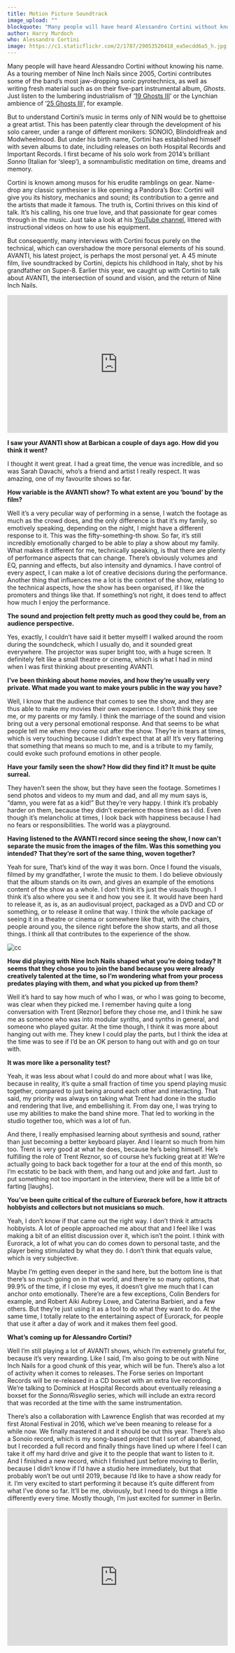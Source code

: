 ```yaml
---
title: Motion Picture Soundtrack
image_upload: ""
blockquote: "Many people will have heard Alessandro Cortini without knowing his name. As a touring member of Nine Inch Nails since 2005, Cortini contributes some of the band’s most jaw-dropping sonic pyrotechnics, as well as writing fresh material such as on their five-part instrumental album, 'Ghosts'. Just listen to the lumbering industrialism of ‘19 Ghosts III’ or the Lynchian ambience of ‘25 Ghosts III’, for example. "
author: Harry Murdoch
who: Alessandro Cortini
image: https://c1.staticflickr.com/2/1787/29053520418_ea5ecdd6a5_h.jpg
---
```

Many people will have heard Alessandro Cortini without knowing his name. As a touring member of Nine Inch Nails since 2005, Cortini contributes some of the band’s most jaw-dropping sonic pyrotechnics, as well as writing fresh material such as on their five-part instrumental album, _Ghosts_. Just listen to the lumbering industrialism of ‘[19 Ghosts III](https://www.youtube.com/watch?v=qYqXYbyON0Q)’ or the Lynchian ambience of ‘[25 Ghosts III](https://www.youtube.com/watch?v=oTYb5XwJ7Ss)’, for example. 

But to understand Cortini’s music in terms only of NIN would be to ghettoise a great artist. This has been patently clear through the development of his solo career, under a range of different monikers: SONOIO, Blindoldfreak and Modwheelmood. But under his birth name, Cortini has established himself with seven albums to date, including releases on both Hospital Records and Important Records. I first became of his solo work from 2014’s brilliant _Sonno_ (Italian for ‘sleep’), a somnambulistic meditation on time, dreams and memory.    

Cortini is known among musos for his erudite ramblings on gear. Name-drop any classic synthesiser is like opening a Pandora’s Box: Cortini will give you its history, mechanics and sound; its contribution to a genre and the artists that made it famous. The truth is, Cortini thrives on this kind of talk. It’s his calling, his one true love, and that passionate for gear comes through in the music. Just take a look at his [YouTube channel](https://www.youtube.com/user/blindoldfreak/videos), littered with instructional videos on how to use his equipment. 

But consequently, many interviews with Cortini focus purely on the technical, which can overshadow the more personal elements of his sound. AVANTI, his latest project, is perhaps the most personal yet. A 45 minute film, live soundtracked by Cortini, depicts his childhood in Italy, shot by his grandfather on Super-8. Earlier this year, we caught up with Cortini to talk about AVANTI, the intersection of sound and vision, and the return of Nine Inch Nails.

<iframe width="100%" height="315" src="https://www.youtube.com/embed/yeveIybd1BQ" frameborder="0" allow="autoplay; encrypted-media" allowfullscreen></iframe>

**I saw your AVANTI show at Barbican a couple of days ago. How did you think it went?**

I thought it went great. I had a great time, the venue was incredible, and so was Sarah Davachi, who’s a friend and artist I really respect. It was amazing, one of my favourite shows so far. 

**How variable is the AVANTI show? To what extent are you ‘bound’ by the film?**

Well it’s a very peculiar way of performing in a sense, I watch the footage as much as the crowd does, and the only difference is that it’s my family, so emotively speaking, depending on the night, I might have a different response to it. This was the fifty-something-th show. So far, it’s still incredibly emotionally charged to be able to play a show about my family. What makes it different for me, technically speaking, is that there are plenty of performance aspects that can change. There’s obviously volumes and EQ, panning and effects, but also intensity and dynamics. I have control of every aspect, I can make a lot of creative decisions during the performance. Another thing that influences me a lot is the context of the show, relating to the technical aspects, how the show has been organised, if I like the promoters and things like that. If something’s not right, it does tend to affect how much I enjoy the performance.    

**The sound and projection felt pretty much as good they could be, from an audience perspective.** 

Yes, exactly, I couldn’t have said it better myself! I walked around the room during the soundcheck, which I usually do, and it sounded great everywhere. The projector was super bright too, with a huge screen. It definitely felt like a small theatre or cinema, which is what I had in mind when I was first thinking about presenting AVANTI.  

**I’ve been thinking about home movies, and how they’re usually very private. What made you want to make yours public in the way you have?**

Well, I know that the audience that comes to see the show, and they are thus able to make my movies their own experience. I don’t think they see me, or my parents or my family. I think the marriage of the sound and vision bring out a very personal emotional response. And that seems to be what people tell me when they come out after the show. They’re in tears at times, which is very touching because I didn’t expect that at all! It’s very flattering that something that means so much to me, and is a tribute to my family, could evoke such profound emotions in other people.   

**Have your family seen the show? How did they find it? It must be quite surreal.**

They haven’t seen the show, but they have seen the footage. Sometimes I send photos and videos to my mum and dad, and all my mum says is, “damn, you were fat as a kid!” But they’re very happy. I think it’s probably harder on them, because they didn’t experience those times as I did. Even though it’s melancholic at times, I look back with happiness because I had no fears or responsibilities. The world was a playground.  

**Having listened to the AVANTI record since seeing the show, I now can't separate the music from the images of the film. Was this something you intended? That they’re sort of the same thing, woven together?**

Yeah for sure, That’s kind of the way it was born. Once I found the visuals, filmed by my grandfather, I wrote the music to them. I do believe obviously that the album stands on its own, and gives an example of the emotions content of the show as a whole. I don’t think it’s just the visuals though. I think it’s also where you see it and how you see it. It would have been hard to release it, as is, as an audiovisual project, packaged as a DVD and CD or something, or to release it online that way. I think the whole package of seeing it in a theatre or cinema or somewhere like that, with the chairs, people around you, the silence right before the show starts, and all those things. I think all that contributes to the experience of the show. 

![cc](https://c1.staticflickr.com/2/1802/41115657650_3862986c30_h.jpg)

**How did playing with Nine Inch Nails shaped what you’re doing today? It seems that they chose you to join the band because you were already creatively talented at the time, so I’m wondering what from your process predates playing with them, and what you picked up from them?**

Well it’s hard to say how much of who I was, or who I was going to become, was clear when they picked me. I remember having quite a long conversation with Trent [Reznor] before they chose me, and I think he saw me as someone who was into modular synths, and synths in general, and someone who played guitar. At the time though, I think it was more about hanging out with me. They knew I could play the parts, but I think the idea at the time was to see if I’d be an OK person to hang out with and go on tour with. 

**It was more like a personality test?**

Yeah, it was less about what I could do and more about what I was like, because in reality, it’s quite a small fraction of time you spend playing music together, compared to just being around each other and interacting. That said, my priority was always on taking what Trent had done in the studio and rendering that live, and embellishing it. From day one, I was trying to use my abilities to make the band shine more. That led to working in the studio together too, which was a lot of fun. 

And there, I really emphasised learning about synthesis and sound, rather than just becoming a better keyboard player. And I learnt so much from him too. Trent is very good at what he does, because he’s being himself. He’s fulfilling the role of Trent Reznor, so of course he’s fucking great at it! We’re actually going to back back together for a tour at the end of this month, so I’m ecstatic to be back with them, and hang out and joke and fart. Just to put something not too important in the interview, there will be a little bit of farting [laughs].      

**You’ve been quite critical of the culture of Eurorack before, how it attracts hobbyists and collectors but not musicians so much.** 

Yeah, I don’t know if that came out the right way. I don’t think it attracts hobbyists. A lot of people approached me about that and I feel like I was making a bit of an elitist discussion over it, which isn’t the point. I think with Eurorack, a lot of what you can do comes down to personal taste, and the player being stimulated by what they do. I don’t think that equals value, which is very subjective. 

Maybe I’m getting even deeper in the sand here, but the bottom line is that there’s so much going on in that world, and there’re so many options, that 99.9% of the time, if I close my eyes, it doesn’t give me much that I can anchor onto emotionally. There’re are a few exceptions, Colin Benders for example, and Robert Aiki Aubrey Lowe, and Caterina Barbieri, and a few others. But they’re just using it as a tool to do what they want to do. At the same time, I totally relate to the entertaining aspect of Eurorack, for people that use it after a day of work and it makes them feel good. 

**What’s coming up for Alessandro Cortini?**

Well I’m still playing a lot of AVANTI shows, which I’m extremely grateful for, because it’s very rewarding. Like I said, I’m also going to be out with Nine Inch Nails for a good chunk of this year, which will be fun. There’s also a lot of activity when it comes to releases. The Forse series on Important Records will be re-released in a CD boxset with an extra live recording. We’re talking to Dominick at Hospital Records about eventually releasing a boxset for the _Sonno/Risveglio_ series, which will include an extra record that was recorded at the time with the same instrumentation. 

There’s also a collaboration with Lawrence English that was recorded at my first Atonal Festival in 2016, which we’ve been meaning to release for a while now. We finally mastered it and it should be out this year. There’s also a Sonoio record, which is my song-based project that I sort of abandoned, but I recorded a full record and finally things have lined up where I feel I can take it off my hard drive and give it to the people that want to listen to it. And I finished a new record, which I finished just before moving to Berlin, because I didn’t know if I’d have a studio here immediately, but that probably won’t be out until 2019, because I’d like to have a show ready for it. I’m very excited to start performing it because it’s quite different from what I’ve done so far. It’ll be me, obviously, but I need to do things a little differently every time. Mostly though, I’m just excited for summer in Berlin. 

<iframe width="100%" height="315" src="https://www.youtube.com/embed/s8iS2CuMYQw" frameborder="0" allow="autoplay; encrypted-media" allowfullscreen></iframe>
